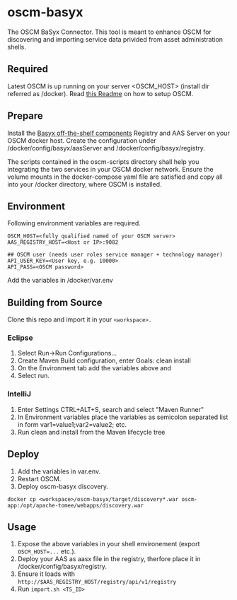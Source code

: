# oscm-basyx
The OSCM BaSyx Connector. This tool is meant to enhance OSCM for discovering and importing service data privided from asset administration shells.

## Required
Latest OSCM is up running on your server <OSCM_HOST> (install dir referred as /docker). Read [this Readme](https://github.com/servicecatalog/oscm-dockerbuild#quick-start-oscm-with-docker) on how to setup OSCM.

## Prepare
Install the [Basyx off-the-shelf components](https://wiki.eclipse.org/BaSyx_/_Documentation_/_Components#Off-the-Shelf-Components) Registry and AAS Server on your OSCM docker host.
Create the configuration under /docker/config/basyx/aasServer and /docker/config/basyx/registry.

The scripts contained in the oscm-scripts directory shall help you integrating the two services in your OSCM docker network. Ensure the volume mounts in the docker-compose yaml file are satisfied and copy all into your /docker directory, where OSCM is installed.

## Environment
Following environment variables are required.

``` 
OSCM_HOST=<fully qualified named of your OSCM server>
AAS_REGISTRY_HOST=<Host or IP>:9082

## OSCM user (needs user roles service manager + technology manager)
API_USER_KEY=<User key, e.g. 10000>
API_PASS=<OSCM password> 
```
Add the variables in /docker/var.env

## Building from Source
Clone this repo and import it in your ```<workspace>.```

### Eclipse
1. Select Run->Run Configurations...
2. Create Maven Build configuration, enter Goals: clean install
3. On the Environment tab add the variables above and
4. Select run.

### IntelliJ
1. Enter Settings CTRL+ALT+S, search and select "Maven Runner"
2. In Environment variables place the variables as semicolon separated list in form var1=value1;var2=value2; etc.
3. Run clean and install from the Maven lifecycle tree

## Deploy
1. Add the variables in var.env.
2. Restart OSCM.
3. Deploy oscm-basyx discovery.
```
docker cp <workspace>/oscm-basyx/target/discovery*.war oscm-app:/opt/apache-tomee/webapps/discovery.war
```
## Usage
1. Expose the above variables in your shell environement (export ```OSCM_HOST=...``` etc.).
2. Deploy your AAS as aasx file in the registry, therfore place it in /docker/config/basyx/registry.
3. Ensure it loads with ```http://$AAS_REGISTRY_HOST/registry/api/v1/registry```
4. Run ```import.sh <TS_ID>```
